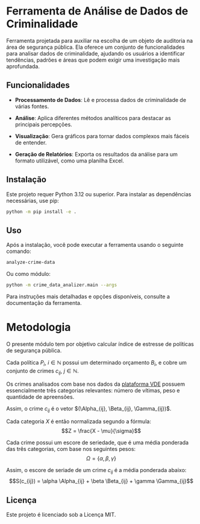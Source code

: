 # Ferramenta de Análise de Dados de Criminalidade

Ferramenta projetada para auxiliar na escolha de um objeto de auditoria na área de segurança pública. Ela oferece um conjunto de funcionalidades para analisar dados de criminalidade, ajudando os usuários a identificar tendências, padrões e áreas que podem exigir uma investigação mais aprofundada.

## Funcionalidades

-   **Processamento de Dados**: Lê e processa dados de criminalidade de várias fontes.

-   **Análise**: Aplica diferentes métodos analíticos para destacar as principais percepções.

-   **Visualização**: Gera gráficos para tornar dados complexos mais fáceis de entender.

-   **Geração de Relatórios**: Exporta os resultados da análise para um formato utilizável, como uma planilha Excel.

## Instalação

Este projeto requer Python 3.12 ou superior. Para instalar as dependências necessárias, use pip:

```bash
python -m pip install -e .
```

## Uso

Após a instalação, você pode executar a ferramenta usando o seguinte comando:

```bash
analyze-crime-data
```

Ou como módulo:
```bash
python -m crime_data_analizer.main --args
```

Para instruções mais detalhadas e opções disponíveis, consulte a documentação da ferramenta.

# Metodologia
O presente módulo tem por objetivo calcular índice de estresse de políticas de segurança pública.

Cada política $P_i$, $i \in \mathbb{N}$ possui um determinado orçamento $B_i$, e cobre um conjunto de crimes $c_{ij}$, $j \in \mathbb{N}$.

Os crimes analisados com base nos dados da [plataforma VDE](https://www.gov.br/mj/pt-br/assuntos/sua-seguranca/seguranca-publica/estatistica/dados-nacionais-1/base-de-dados-e-notas-metodologicas-dos-gestores-estaduais-sinesp-vde-2022-e-2023) possuem essencialmente três categorias relevantes: número de vítimas, peso e quantidade de apreensões.

Assim, o crime $c_{ij}$ é o vetor $(\Alpha_{ij}, \Beta_{ij}, \Gamma_{ij})$.

Cada categoria $X$ é então normalizada segundo a fórmula:
$$Z = \frac{X - \mu}{\sigma}$$

Cada crime possui um escore de seriedade, que é uma média ponderada das três categorias, com base nos seguintes pesos:
$$\Omega = \{\alpha, \beta, \gamma\}$$

Assim, o escore de seriade de um crime $c_{ij}$ é a média ponderada abaixo:
$$S(c_{ij}) = \alpha \Alpha_{ij} + \beta \Beta_{ij} + \gamma \Gamma_{ij}$$


## Licença

Este projeto é licenciado sob a Licença MIT.
